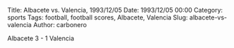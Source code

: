 Title: Albacete vs. Valencia, 1993/12/05
Date: 1993/12/05 00:00
Category: sports
Tags: football, football scores, Albacete, Valencia
Slug: albacete-vs-valencia
Author: carbonero


Albacete 3 - 1 Valencia
